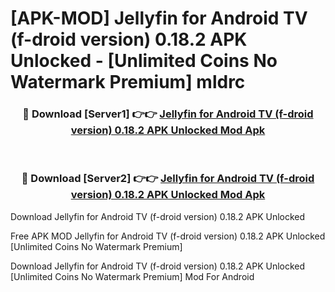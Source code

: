 # [APK-MOD] Jellyfin for Android TV (f-droid version) 0.18.2 APK Unlocked - [Unlimited Coins No Watermark Premium] mldrc



<div align="center">
<h3>🔴 Download [Server1] 👉👉 <a href="https://momento.my/?title=Jellyfin_for_Android_TV_(f-droid_version)_0.18.2_APK_Unlocked">Jellyfin for Android TV (f-droid version) 0.18.2 APK Unlocked Mod Apk</a></h3><br>

<h3>🔴 Download [Server2] 👉👉 <a href="https://momento.my/?title=Jellyfin_for_Android_TV_(f-droid_version)_0.18.2_APK_Unlocked">Jellyfin for Android TV (f-droid version) 0.18.2 APK Unlocked Mod Apk</a></h3>
</div>



Download Jellyfin for Android TV (f-droid version) 0.18.2 APK Unlocked 

Free APK MOD Jellyfin for Android TV (f-droid version) 0.18.2 APK Unlocked [Unlimited Coins No Watermark Premium]

Download Jellyfin for Android TV (f-droid version) 0.18.2 APK Unlocked [Unlimited Coins No Watermark Premium] Mod For Android
